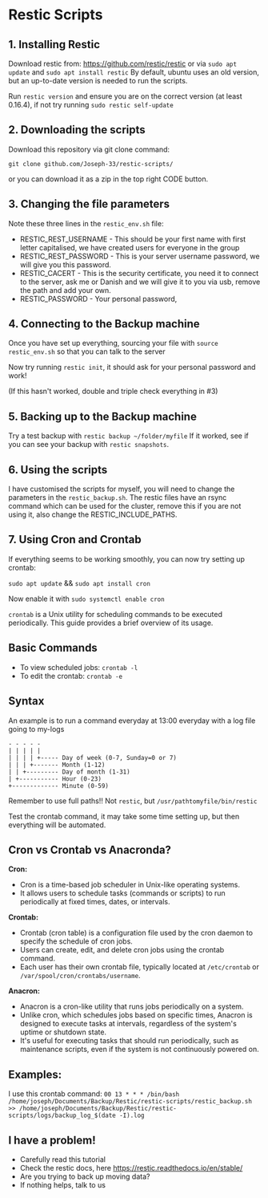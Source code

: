 # Restic Scripts

## 1. Installing Restic

Download restic from: https://github.com/restic/restic or via `sudo apt update` and `sudo apt install restic`
By default, ubuntu uses an old version, but an up-to-date version is needed to run the scripts.

Run `restic version` and ensure you are on the correct version (at least 0.16.4), if not try running `sudo restic self-update`

## 2. Downloading the scripts

Download this repository via git clone command:

`git clone github.com/Joseph-33/restic-scripts/`

or you can download it as a zip in the top right CODE button.

## 3. Changing the file parameters

Note these three lines in the `restic_env.sh` file:
- RESTIC_REST_USERNAME - This should be your first name with first letter capitalised, we have created users for everyone in the group
- RESTIC_REST_PASSWORD - This is your server username password, we will give you this password.
- RESTIC_CACERT - This is the security certificate, you need it to connect to the server, ask me or Danish and we will give it to you via usb, remove the path and add your own.
- RESTIC_PASSWORD - Your personal password, 

## 4. Connecting to the Backup machine
Once you have set up everything, sourcing your file with `source restic_env.sh` so that you can talk to the server

Now try running `restic init`, it should ask for your personal password and work!

(If this hasn't worked, double and triple check everything in #3)

## 5. Backing up to the Backup machine

Try a test backup with 
```restic backup ~/folder/myfile```
If it worked, see if you can see your backup with `restic snapshots`.

## 6. Using the scripts

I have customised the scripts for myself, you will need to change the parameters in the `restic_backup.sh`.
The restic files have an rsync command which can be used for the cluster, remove this if you are not using it, also change the RESTIC_INCLUDE_PATHS.

## 7. Using Cron and Crontab

If everything seems to be working smoothly, you can now try setting up crontab:

`sudo apt update` && `sudo apt install cron`

Now enable it with `sudo systemctl enable cron`

`crontab` is a Unix utility for scheduling commands to be executed periodically. This guide provides a brief overview of its usage.

## Basic Commands

- To view scheduled jobs: `crontab -l`
- To edit the crontab: `crontab -e`

## Syntax

An example is to run a command everyday at 13:00 everyday with a log file going to my-logs

```0 13 * * *  /path_to_restic/restic_backup.sh >> my_logs
- - - - -
| | | | |
| | | | +----- Day of week (0-7, Sunday=0 or 7)
| | | +------- Month (1-12)
| | +--------- Day of month (1-31)
| +----------- Hour (0-23)
+------------- Minute (0-59)
```

Remember to use full paths!! Not `restic`, but `/usr/pathtomyfile/bin/restic`

Test the crontab command, it may take some time setting up, but then everything will be automated.


## Cron vs Crontab vs Anacronda?
**Cron:**
- Cron is a time-based job scheduler in Unix-like operating systems.
- It allows users to schedule tasks (commands or scripts) to run periodically at fixed times, dates, or intervals.

**Crontab:**
- Crontab (cron table) is a configuration file used by the cron daemon to specify the schedule of cron jobs.
- Users can create, edit, and delete cron jobs using the crontab command.
- Each user has their own crontab file, typically located at `/etc/crontab` or `/var/spool/cron/crontabs/username`.

**Anacron:**
- Anacron is a cron-like utility that runs jobs periodically on a system.
- Unlike cron, which schedules jobs based on specific times, Anacron is designed to execute tasks at intervals, regardless of the system's uptime or shutdown state.
- It's useful for executing tasks that should run periodically, such as maintenance scripts, even if the system is not continuously powered on.


## Examples:
I use this crontab command:
`00 13 * * * /bin/bash /home/joseph/Documents/Backup/Restic/restic-scripts/restic_backup.sh >> /home/joseph/Documents/Backup/Restic/restic-scripts/logs/backup_log_$(date -I).log`

## I have a problem!
- Carefully read this tutorial
- Check the restic docs, here https://restic.readthedocs.io/en/stable/
- Are you trying to back up moving data?
- If nothing helps, talk to us
